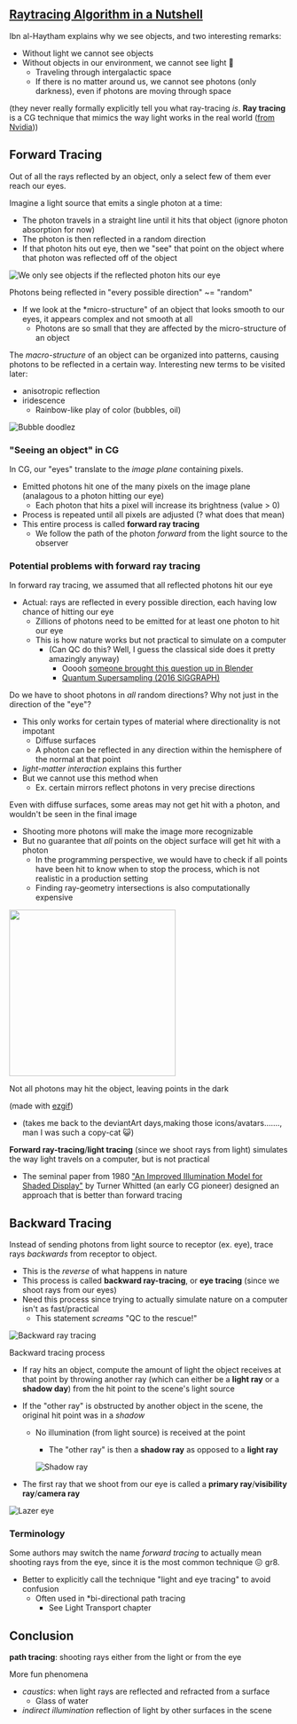 ## [Raytracing Algorithm in a Nutshell](https://www.scratchapixel.com/lessons/3d-basic-rendering/introduction-to-ray-tracing/raytracing-algorithm-in-a-nutshell)

Ibn al-Haytham explains why we see objects, and two interesting remarks:
* Without light we cannot see objects
* Without objects in our environment, we cannot see light 🔦
  * Traveling through intergalactic space
  * If there is no matter around us, we cannot see photons (only darkness), even if photons are moving through space

(they never really formally explicitly tell you what ray-tracing *is*. **Ray tracing** is a CG technique that mimics the way light works in the real world ([from Nvidia](https://blogs.nvidia.com/blog/2018/08/01/ray-tracing-global-illumination-turner-whitted/)))

## Forward Tracing

Out of all the rays reflected by an object, only a select few of them ever reach our eyes.

Imagine a light source that emits a single photon at a time:
* The photon travels in a straight line until it hits that object (ignore photon absorption for now)
* The photon is then reflected in a random direction
* If that photon hits out eye, then we "see" that point on the object where that photon was reflected off of the object

![We only see objects if the reflected photon hits our eye](images/photon-hits-eye.png)

Photons being reflected in "every possible direction" ~= "random"
* If we look at the *micro-structure" of an object that looks smooth to our eyes, it appears complex and not smooth at all
  * Photons are so small that they are affected by the micro-structure of an object

The *macro-structure* of an object can be organized into patterns, causing photons to be reflected in a certain  way. Interesting new terms to be visited later:
* anisotropic reflection
* iridescence
  * Rainbow-like play of color (bubbles, oil)

![Bubble doodlez](images/crap-i-have-to-go-to-work.png)

### "Seeing an object" in CG

In CG, our "eyes" translate to the *image plane* containing pixels.
* Emitted photons hit one of the many pixels on the image plane (analagous to a photon hitting our eye)
  * Each photon that hits a pixel will increase its brightness (value > 0)
* Process is repeated until all pixels are adjusted (? what does that mean)
* This entire process is called **forward ray tracing**
  * We follow the path of the photon *forward* from the light source to the observer


### Potential problems with forward ray tracing

In forward ray tracing, we assumed that all reflected photons hit our eye
  * Actual: rays are reflected in every possible direction, each having low chance of hitting our eye
    * Zillions of photons need to be emitted for at least one photon to hit our eye
    * This is how nature works but not practical to simulate on a computer
      * (Can QC do this? Well, I guess the classical side does it pretty amazingly anyway)
        * Ooooh [someone brought this question up in Blender](https://blenderartists.org/t/quantum-computing-for-raytracing-in-the-future/1269910/2)
        * [Quantum Supersampling (2016 SIGGRAPH)](https://vimeo.com/180284417)

Do we have to shoot photons in *all* random directions? Why not just in the direction of the "eye"?
* This only works for certain types of material where directionality is not impotant
  * Diffuse surfaces
  * A photon can be reflected in any direction within the hemisphere of the normal at that point
* *light-matter interaction* explains this further
* But we cannot use this method when
  * Ex. certain mirrors reflect photons in very precise directions

Even with diffuse surfaces, some areas may not get hit with a photon, and wouldn't be seen in the final image
* Shooting more photons will make the image more recognizable
* But no guarantee that *all* points on the object surface will get hit with a photon
  * In the programming perspective, we would have to check if all points have been hit to know when to stop the process, which is not realistic in a production setting
  * Finding ray-geometry intersections is also computationally expensive

<img src="images/forward-tracing.gif" style="width:300px;height:300px">

Not all photons may hit the object, leaving points in the dark

(made with [ezgif](https://ezgif.com/))
* (takes me back to the deviantArt days,making those icons/avatars......., man I was such a copy-cat 😺)

**Forward ray-tracing**/**light tracing** (since we shoot rays from light) simulates the way light travels on a computer, but is not practical
* The seminal paper from 1980 ["An Improved Illumination Model for Shaded Display"](https://www.cs.drexel.edu/~david/Classes/Papers/p343-whitted.pdf) by Turner Whitted (an early CG pioneer) designed an approach that is better than forward tracing


## Backward Tracing

Instead of sending photons from light source to receptor (ex. eye), trace rays *backwards* from receptor to object.
* This is the *reverse* of what happens in nature
* This process is called **backward ray-tracing**, or **eye tracing** (since we shoot rays from our eyes)
* Need this process since trying to actually simulate nature on a computer isn't as fast/practical
  * This statement *screams* "QC to the rescue!"

![Backward ray tracing](images/backward-ray-tracing.png)

Backward tracing process
* If ray hits an object, compute the amount of light the object receives at that point by throwing another ray (which can either be a **light ray** or a **shadow day**) from the hit point to the scene's light source
* If the "other ray" is obstructed by another object in the scene, the original hit point was in a *shadow*
  * No illumination (from light source) is received at the point
    * The "other ray" is then a **shadow ray** as opposed to a **light ray**

    ![Shadow ray](images/shadow-ray.png)

* The first ray that we shoot from our eye is called a **primary ray**/**visibility ray**/**camera ray**

![Lazer eye](images/lazer.png)

### Terminology
Some authors may switch the name *forward tracing* to actually mean shooting rays from the eye, since it is the most common technique 😖 gr8.

* Better to explicitly call the technique "light and eye tracing" to avoid confusion
  * Often used in *bi-directional path tracing
    * See Light Transport chapter

## Conclusion
**path tracing**: shooting rays either from the light or from the eye

More fun phenomena
* *caustics*: when light rays are reflected and refracted from a surface
  * Glass of water
* *indirect illumination* reflection of light by other surfaces in the scene

